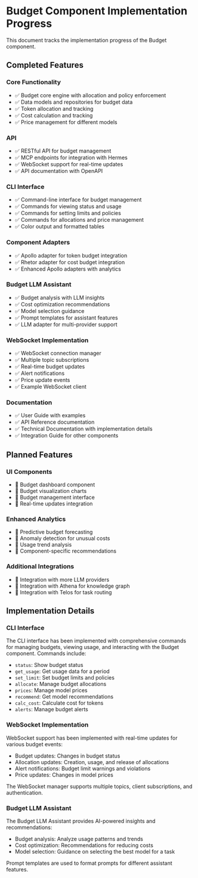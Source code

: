 # Budget Component Implementation Progress

This document tracks the implementation progress of the Budget component.

## Completed Features

### Core Functionality
- ✅ Budget core engine with allocation and policy enforcement
- ✅ Data models and repositories for budget data
- ✅ Token allocation and tracking
- ✅ Cost calculation and tracking
- ✅ Price management for different models

### API
- ✅ RESTful API for budget management
- ✅ MCP endpoints for integration with Hermes
- ✅ WebSocket support for real-time updates
- ✅ API documentation with OpenAPI

### CLI Interface
- ✅ Command-line interface for budget management
- ✅ Commands for viewing status and usage
- ✅ Commands for setting limits and policies
- ✅ Commands for allocations and price management
- ✅ Color output and formatted tables

### Component Adapters
- ✅ Apollo adapter for token budget integration
- ✅ Rhetor adapter for cost budget integration
- ✅ Enhanced Apollo adapters with analytics

### Budget LLM Assistant
- ✅ Budget analysis with LLM insights
- ✅ Cost optimization recommendations
- ✅ Model selection guidance
- ✅ Prompt templates for assistant features
- ✅ LLM adapter for multi-provider support

### WebSocket Implementation
- ✅ WebSocket connection manager
- ✅ Multiple topic subscriptions
- ✅ Real-time budget updates
- ✅ Alert notifications
- ✅ Price update events
- ✅ Example WebSocket client

### Documentation
- ✅ User Guide with examples
- ✅ API Reference documentation
- ✅ Technical Documentation with implementation details
- ✅ Integration Guide for other components

## Planned Features

### UI Components
- 🔄 Budget dashboard component
- 🔄 Budget visualization charts
- 🔄 Budget management interface
- 🔄 Real-time updates integration

### Enhanced Analytics
- 🔄 Predictive budget forecasting
- 🔄 Anomaly detection for unusual costs
- 🔄 Usage trend analysis
- 🔄 Component-specific recommendations

### Additional Integrations
- 🔄 Integration with more LLM providers
- 🔄 Integration with Athena for knowledge graph
- 🔄 Integration with Telos for task routing

## Implementation Details

### CLI Interface
The CLI interface has been implemented with comprehensive commands for managing budgets, viewing usage, and interacting with the Budget component. Commands include:

- `status`: Show budget status
- `get_usage`: Get usage data for a period
- `set_limit`: Set budget limits and policies
- `allocate`: Manage budget allocations
- `prices`: Manage model prices
- `recommend`: Get model recommendations
- `calc_cost`: Calculate cost for tokens
- `alerts`: Manage budget alerts

### WebSocket Implementation
WebSocket support has been implemented with real-time updates for various budget events:

- Budget updates: Changes in budget status
- Allocation updates: Creation, usage, and release of allocations
- Alert notifications: Budget limit warnings and violations
- Price updates: Changes in model prices

The WebSocket manager supports multiple topics, client subscriptions, and authentication.

### Budget LLM Assistant
The Budget LLM Assistant provides AI-powered insights and recommendations:

- Budget analysis: Analyze usage patterns and trends
- Cost optimization: Recommendations for reducing costs
- Model selection: Guidance on selecting the best model for a task

Prompt templates are used to format prompts for different assistant features.